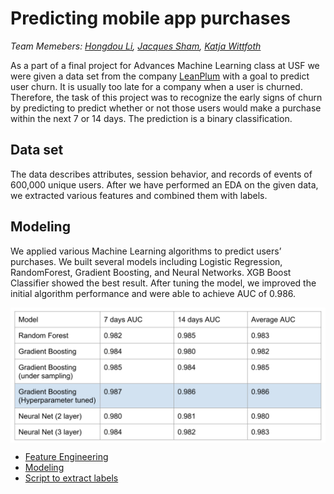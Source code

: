 # Predicting mobile app purchases
<i> Team Memebers: [Hongdou Li](https://github.com/helenali323), [Jacques Sham](https://github.com/jacquessham), [Katja Wittfoth](https://github.com/katjawittfoth) </i>
<br>

As a part of a final project for Advances Machine Learning class at USF we were given a data set from the company [LeanPlum](https://www.leanplum.com/) with a goal to predict user churn. It is usually too late for a company when a user is churned. Therefore, the task of this project was to recognize the early signs of churn by predicting to predict whether or not those users would make a purchase within the next 7 or 14 days. The prediction is a binary classification.

## Data set
The data describes attributes, session behavior, and records of events of 600,000 unique users. After we have performed an EDA on the given data, we extracted various features and combined them with labels. 

## Modeling
We applied various Machine Learning algorithms to predict users’ purchases. We built several models including Logistic Regression, RandomForest, Gradient Boosting, and Neural Networks. XGB Boost Classifier showed the best result. After tuning the model, we improved the initial algorithm performance and were able to achieve AUC of 0.986.

<p align="center"> <img src="Images/exp_results.png" align="middle">
</p>


* [Feature Engineering](https://github.com/katjawittfoth/User_Churn/blob/master/Feature%20Engineering/Feature_Engineering.ipynb)
* [Modeling](https://github.com/katjawittfoth/User_Churn/blob/master/Models/Model_with_Hyperparameter_Tunning.ipynb)
* [Script to extract labels](https://github.com/katjawittfoth/user-churn/blob/master/label_extract.py)
